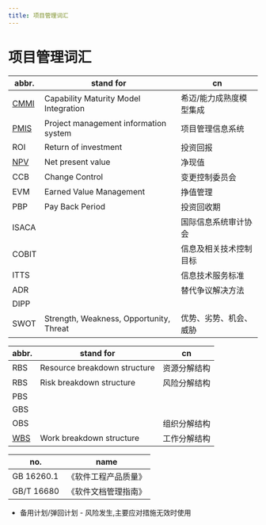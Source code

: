 ```yaml
---
title: 项目管理词汇
---
```


# 项目管理词汇

| abbr.  | stand for                               | cn                      |
| ------ | --------------------------------------- | ----------------------- |
| [CMMI] | Capability Maturity Model Integration   | 希迈/能力成熟度模型集成 |
| [PMIS] | Project management information system   | 项目管理信息系统        |
| ROI    | Return of investment                    | 投资回报                |
| [NPV]  | Net present value                       | 净现值                  |
| CCB    | Change Control                          | 变更控制委员会          |
| EVM    | Earned Value Management                 | 挣值管理                |
| PBP    | Pay Back Period                         | 投资回收期              |
| ISACA  |                                         | 国际信息系统审计协会    |
| COBIT  |                                         | 信息及相关技术控制目标  |
| ITTS   |                                         | 信息技术服务标准        |
| ADR    |                                         | 替代争议解决方法        |
| DIPP   |
| SWOT   | Strength, Weakness, Opportunity, Threat | 优势、劣势、机会、威胁  |

[cmmi]: https://en.wikipedia.org/wiki/Capability_Maturity_Model_Integration
[pmis]: https://en.wikipedia.org/wiki/Project_management_information_system
[wbs]: https://en.wikipedia.org/wiki/Work_breakdown_structure
[npv]: https://en.wikipedia.org/wiki/Net_present_value

| abbr. | stand for                    | cn           |
| ----- | ---------------------------- | ------------ |
| RBS   | Resource breakdown structure | 资源分解结构 |
| RBS   | Risk breakdown structure     | 风险分解结构 |
| PBS   |
| GBS   |
| OBS   |                              | 组织分解结构 |
| [WBS] | Work breakdown structure     | 工作分解结构 |

| no.        | name                 |
| ---------- | -------------------- |
| GB 16260.1 | 《软件工程产品质量》 |
| GB/T 16680 | 《软件文档管理指南》 |

- 备用计划/弹回计划 - 风险发生,主要应对措施无效时使用
